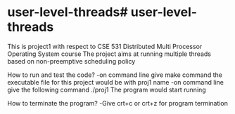 # user-level-threads# user-level-threads

This is project1 with respect to CSE 531 Distributed Multi Processor Operating System course
The project aims at running multiple threads based on non-preemptive scheduling policy

How to run and test the code?
-on command line give make command
the executable file for this project would be with proj1 name
-on command line give the following command ./proj1 
The program would start running

How to terminate the program?
-Give crt+c or crt+z for program termination
